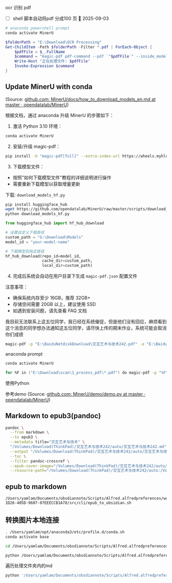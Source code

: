 ocr 识别 pdf 

- [ ] shell 脚本自动将pdf 分成100 页 📅 2025-09-03

```powershell
# anaconda powershell prompt
conda activate MinerU

$folderPath = "E:\Download\OCR Processing"
Get-ChildItem -Path $folderPath -Filter *.pdf | ForEach-Object {
    $pdfFile = $_.FullName
    $command = "magic-pdf pdf-command --pdf `"$pdfFile`" --inside_model true"
    Write-Host "正在处理文件: $pdfFile"
    Invoke-Expression $command
}
```




## Update MinerU with conda


(Source:  [github.com: MinerU/docs/how_to_download_models_en.md at master · opendatalab/MinerU](https://github.com/opendatalab/MinerU/blob/master/docs/how_to_download_models_en.md))


根据文档，通过 anaconda 升级 MinerU 的步骤如下：

1. 激活 Python 3.10 环境：
```bash
conda activate MinerU
```


2. 安装/升级 magic-pdf：
```bash
pip install -U "magic-pdf[full]" --extra-index-url https://wheels.myhloli.com
```


3. 下载模型文件：
- 按照"如何下载模型文件"教程的详细说明进行操作 
- 需要重新下载模型以获取增量更新 

下载: `download_models_hf.py`  

```bash
pip install huggingface_hub
wget https://github.com/opendatalab/MinerU/raw/master/scripts/download_models_hf.py -O download_models_hf.py
python download_models_hf.py
```

```python
from huggingface_hub import hf_hub_download

# 设置自定义下载路径
custom_path = "G:\Download\Models"
model_id = "your-model-name"

# 下载模型到指定路径
hf_hub_download(repo_id=model_id, 
                cache_dir=custom_path,
                local_dir=custom_path)
```


4. 完成后系统会自动在用户目录下生成 `magic-pdf.json` 配置文件 

注意事项：
- 确保系统内存至少 16GB，推荐 32GB+ 
- 存储空间需要 20GB 以上，建议使用 SSD 
- 如遇到安装问题，请先查看 FAQ 文档 

我目前无法联系上这五位同学，我已经在系统催促，但是他们没有回应，麻烦看到这个消息的同学想办法通知这五位同学，请尽快上传的期末作业，系统可能会取消你们成绩


```bash
magic-pdf -p "E:\BaiduNetdiskDownload\交互艺术与技术242.pdf" -o "E:\BaiduNetdiskDownload"
```

anaconda prompt

```zsh
conda activate MinerU        

for %F in ("E:\Download\scan\1_process_pdf\*.pdf") do magic-pdf -p "%F" -o "E:\Download\scan\MinerU_output"
```

使用Python 

参考demo (Source:  [github.com: MinerU/demo/demo.py at master · opendatalab/MinerU](https://github.com/opendatalab/MinerU/blob/master/demo/demo.py))





##  Markdown to epub3(pandoc)
```zsh
pandoc \
  --from markdown \
  --to epub3 \
  --metadata title="交互艺术与技术" \
  "/Volumes/Download(ThinkPad)/交互艺术与技术242/auto/交互艺术与技术242.md" \
  --output "/Volumes/Download(ThinkPad)/交互艺术与技术242/auto/交互艺术与技术242.epub" \
  --toc \
  --filter pandoc-crossref \
  --epub-cover-image="/Volumes/Download(ThinkPad)/交互艺术与技术242/auto/cover.png" \
  --resource-path="/Volumes/Download(ThinkPad)/交互艺术与技术242/auto:/Volumes/Download(ThinkPad)/交互艺术与技术242/auto/images"
```

## epub to markdown

```shell
/Users/yamlam/Documents/obsdiannote/Scripts/Alfred.alfredpreferences/workflows/user.workflow.C8ADF3D7-1D26-405D-9607-07EEECCB1A78/src/cli/epub_to_obsidian.sh

```


## 转换图片本地连接


```bash
. /Users/yamlam/opt/anaconda3/etc/profile.d/conda.sh
conda activate base        
```


```bash
cd /Users/yamlam/Documents/obsdiannote/Scripts/Alfred.alfredpreferences/workflows/user.workflow.C8ADF3D7-1D26-405D-9607-07EEECCB1A78

python /Users/yamlam/Documents/obsdiannote/Scripts/Alfred.alfredpreferences/workflows/user.workflow.C8ADF3D7-1D26-405D-9607-07EEECCB1A78/src/core/convert_local_images.py '/Volumes/Download(ThinkPad)/scan/output/交互艺术与技术242/auto/交互艺术与技术242.md'
```


遍历处理文件夹内的md
```bash
python '/Users/yamlam/Documents/obsdiannote/Scripts/Alfred.alfredpreferences/workflows/user.workflow.C8ADF3D7-1D26-405D-9607-07EEECCB1A78/src/core/batch_convert_markdown_images.py' /Users/yamlam/Downloads/epub_to_markdwon
```



